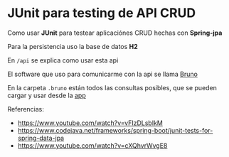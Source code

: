 # JUnit para testing de API CRUD

Como usar **JUnit** para testear aplicaciónes CRUD hechas con **Spring-jpa**

Para la persistencia uso la base de datos **H2**

En `/api` se explica como usar esta api

El software que uso para comunicarme con la api se llama [Bruno](https://www.usebruno.com/)

En la carpeta `.bruno` están todos las consultas posibles, que se pueden cargar y usar desde la [app](https://www.usebruno.com/)

Referencias:

- https://www.youtube.com/watch?v=vFIzDLsbIkM
- https://www.codejava.net/frameworks/spring-boot/junit-tests-for-spring-data-jpa
- https://www.youtube.com/watch?v=cXQhvrWvgE8